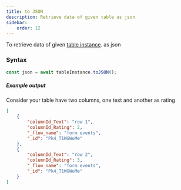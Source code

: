 ```yaml
---
title: to JSON
description: Retrieve data of given table as json
sidebar:
    order: 12
---
```


To retrieve data of given [table instance](/lcnc-sdk-js/form/gettable/). as json

### Syntax

```js
const json = await tableInstance.toJSON();
```

##### Example output

Consider your table have two columns, one text and another as rating

```json
[
	{
		"columnId_Text": "row 1",
		"columnId_Rating": 2,
		"_flow_name": "form events",
		"_id": "Pk4_T1WGWuMe"
	},
	{
		"columnId_Text": "row 2",
		"columnId_Rating": 3,
		"_flow_name": "form events",
		"_id": "Pk4_T1WGWuMe"
	}
]
```
